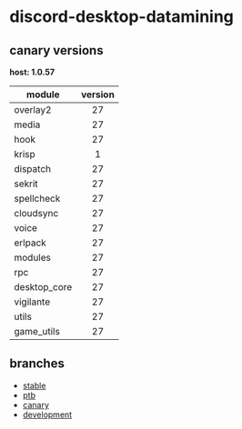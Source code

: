 # discord-desktop-datamining

## canary versions

**host: 1.0.57**

| module | version |
| ------ | :-----: |
| overlay2 | 27 |
| media | 27 |
| hook | 27 |
| krisp | 1 |
| dispatch | 27 |
| sekrit | 27 |
| spellcheck | 27 |
| cloudsync | 27 |
| voice | 27 |
| erlpack | 27 |
| modules | 27 |
| rpc | 27 |
| desktop_core | 27 |
| vigilante | 27 |
| utils | 27 |
| game_utils | 27 |

## branches

- [stable](https://github.com/OpenAsar/discord-desktop-datamining/tree/stable)
- [ptb](https://github.com/OpenAsar/discord-desktop-datamining/tree/ptb)
- [canary](https://github.com/OpenAsar/discord-desktop-datamining/tree/canary)
- [development](https://github.com/OpenAsar/discord-desktop-datamining/tree/development)